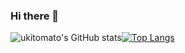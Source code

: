 ### Hi there 👋

![ukitomato's GitHub stats](https://github-readme-stats.vercel.app/api?username=ukitomato&count_private=true&show_icons=true)[![Top Langs](https://github-readme-stats.vercel.app/api/top-langs/?username=ukitomato&layout=compact)](https://github.com/ukitomato)

